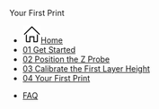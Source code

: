 Your First Print
- [![](../assets/home.svg)Home](/)
- [01 Get Started](01-get-started)
- [02 Position the Z Probe](02-position-the-z-probe)
- [03 Calibrate the First Layer Height](03-calibrate-first-layer)
- [04 Your First Print](04-first-print)
<!-- - [05 Print All the Things](05-print-all-things) -->
- [FAQ](FAQ)